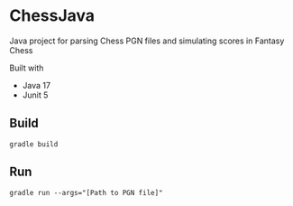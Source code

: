 # ChessJava
Java project for parsing Chess PGN files and simulating scores in Fantasy Chess

Built with
- Java 17
- Junit 5

## Build
```
gradle build
```

## Run
```
gradle run --args="[Path to PGN file]"
```
